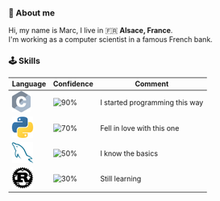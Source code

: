 ### 💬 About me

Hi, my name is Marc, I live in 🇫🇷 <b>Alsace, France</b>.  
I'm working as a computer scientist in a famous French bank.

### 🕹️ Skills

| Language | Confidence | Comment
| --- | --- | ---
| <a><img alt="C" height="42px" src="assets/C.svg"></a> | <img alt="90%" src="https://img.shields.io/badge/-90%25-brightgreen"/> | I started programming this way
| <a href="https://www.python.org/"><img alt="Python" height="42px" src="assets/Python.svg"></a> | <img alt="70%" src="https://img.shields.io/badge/-70%25-green"/> | Fell in love with this one
| <a href="https://www.mysql.com/"><img alt="MySQL" height="42px" src="assets/MySQL.svg"></a> | <img alt="50%" src="https://img.shields.io/badge/-50%25-yellow"/> | I know the basics
| <a href="https://www.rust-lang.org/"><img alt="Rust" height="42px" src="assets/Rust.svg"></a> | <img alt="30%" src="https://img.shields.io/badge/-30%25-red"/> | Still learning

<!--
**Droidec/Droidec** is a ✨ _special_ ✨ repository because its `README.md` (this file) appears on your GitHub profile.

Here are some ideas to get you started:

- 🔭 I’m currently working on ...
- 🌱 I’m currently learning ...
- 👯 I’m looking to collaborate on ...
- 🤔 I’m looking for help with ...
- 💬 Ask me about ...
- 📫 How to reach me: ...
- 😄 Pronouns: ...
- ⚡ Fun fact: ...
-->
